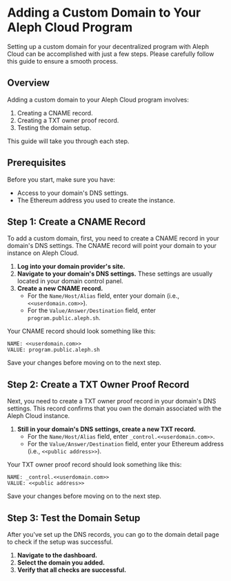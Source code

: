 # Adding a Custom Domain to Your Aleph Cloud Program

Setting up a custom domain for your decentralized program with Aleph Cloud can be accomplished with just a few steps. Please carefully follow this guide to ensure a smooth process.

## Overview

Adding a custom domain to your Aleph Cloud program involves:

1. Creating a CNAME record.
2. Creating a TXT owner proof record.
3. Testing the domain setup.

This guide will take you through each step.

## Prerequisites

Before you start, make sure you have:

- Access to your domain's DNS settings.
- The Ethereum address you used to create the instance.


## Step 1: Create a CNAME Record

To add a custom domain, first, you need to create a CNAME record in your domain's DNS settings. The CNAME record will point your domain to your instance on Aleph Cloud.

1. **Log into your domain provider's site.**
2. **Navigate to your domain's DNS settings.** These settings are usually located in your domain control panel.
3. **Create a new CNAME record.**
   - For the `Name/Host/Alias` field, enter your domain (i.e., `<<userdomain.com>>`).
   - For the `Value/Answer/Destination` field, enter `program.public.aleph.sh`.

Your CNAME record should look something like this:

    NAME: <<userdomain.com>>
    VALUE: program.public.aleph.sh

Save your changes before moving on to the next step.


## Step 2: Create a TXT Owner Proof Record

Next, you need to create a TXT owner proof record in your domain's DNS settings. This record confirms that you own the domain associated with the Aleph Cloud instance.

1. **Still in your domain's DNS settings, create a new TXT record.**
   - For the `Name/Host/Alias` field, enter `_control.<<userdomain.com>>`.
   - For the `Value/Answer/Destination` field, enter your Ethereum address (i.e., `<<public address>>`).

Your TXT owner proof record should look something like this:

    NAME: _control.<<userdomain.com>>
    VALUE: <<public address>>

Save your changes before moving on to the next step.


## Step 3: Test the Domain Setup

After you've set up the DNS records, you can go to the domain detail page to check if the setup was successful.

1. **Navigate to the dashboard.**
2. **Select the domain you added.**
3. **Verify that all checks are successful.** 


